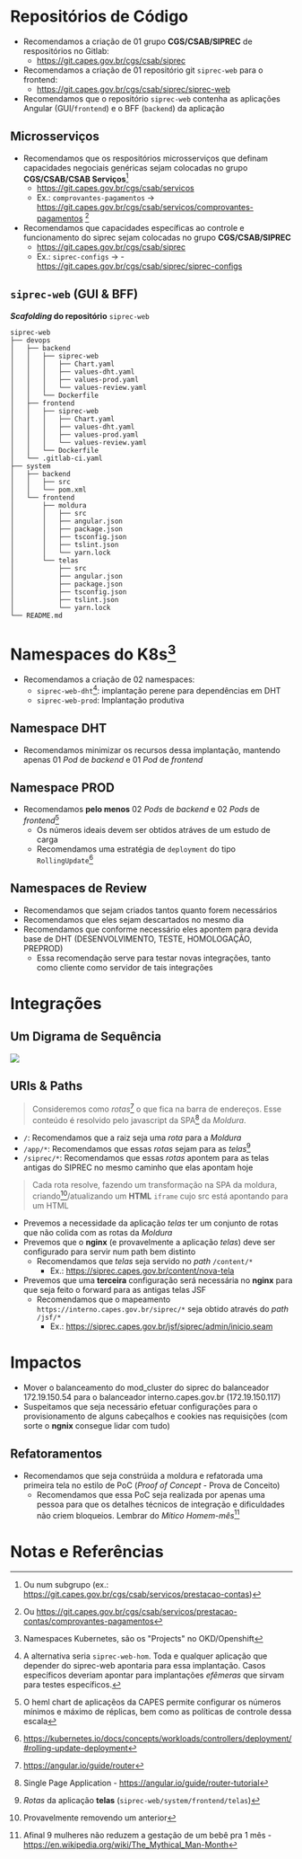 # Repositórios de Código

- Recomendamos a criação de 01 grupo **CGS/CSAB/SIPREC** de respositórios no Gitlab:
  - https://git.capes.gov.br/cgs/csab/siprec
- Recomendamos a criação de 01 repositório git `siprec-web` para o frontend:
  - https://git.capes.gov.br/cgs/csab/siprec/siprec-web
- Recomendamos que o repositório `siprec-web` contenha as aplicações Angular (GUI/`frontend`) e o BFF (`backend`) da aplicação

## Microsserviços

- Recomendamos que os respositórios microsserviços que definam capacidades negociais genéricas sejam colocadas no grupo **CGS/CSAB/CSAB Serviços**[^csab-servicos-ou-subgrupo-1]
  - https://git.capes.gov.br/cgs/csab/servicos
  - Ex.: `comprovantes-pagamentos` -> https://git.capes.gov.br/cgs/csab/servicos/comprovantes-pagamentos [^csab-servicos-ou-subgrupo-2]
- Recomendamos que capacidades específicas ao controle e funcionamento do siprec sejam colocadas no grupo **CGS/CSAB/SIPREC**
  - https://git.capes.gov.br/cgs/csab/siprec
  - Ex.: `siprec-configs` -> - https://git.capes.gov.br/cgs/csab/siprec/siprec-configs

## `siprec-web` (GUI & BFF)

**_Scafolding_ do repositório** `siprec-web`
```
siprec-web
├── devops
│   ├── backend
│   │   ├── siprec-web
│   │   │   ├── Chart.yaml
│   │   │   ├── values-dht.yaml
│   │   │   ├── values-prod.yaml
│   │   │   └── values-review.yaml
│   │   └── Dockerfile
│   ├── frontend
│   │   ├── siprec-web
│   │   │   ├── Chart.yaml
│   │   │   ├── values-dht.yaml
│   │   │   ├── values-prod.yaml
│   │   │   └── values-review.yaml
│   │   └── Dockerfile
│   └── .gitlab-ci.yaml
├── system
│   ├── backend
│   │   ├── src
│   │   └── pom.xml
│   └── frontend
│       ├── moldura
│       │   ├── src
│       │   ├── angular.json
│       │   ├── package.json
│       │   ├── tsconfig.json
│       │   ├── tslint.json
│       │   └── yarn.lock
│       └── telas
│           ├── src
│           ├── angular.json
│           ├── package.json
│           ├── tsconfig.json
│           ├── tslint.json
│           └── yarn.lock
└── README.md
```

# Namespaces do K8s[^k8s]

- Recomendamos a criação de 02 namespaces:
  - `siprec-web-dht`[^dht-ou-hom]: implantação perene para dependências em DHT
  - `siprec-web-prod`: Implantação produtiva

## Namespace DHT

- Recomendamos minimizar os recursos dessa implantação, mantendo apenas 01 _Pod_ de _backend_ e 01 _Pod_ de _frontend_

## Namespace PROD

- Recomendamos **pelo menos** 02 _Pods_ de _backend_ e 02 _Pods_ de _frontend_[^hpa]
  - Os números ideais devem ser obtidos atráves de um estudo de carga
  - Recomendamos uma estratégia de `deployment` do tipo `RollingUpdate`[^k8s-rolling-update]

## Namespaces de Review

- Recomendamos que sejam criados tantos quanto forem necessários
- Recomendamos que eles sejam descartados no mesmo dia
- Recomendamos que conforme necessário eles apontem para devida base de DHT (DESENVOLVIMENTO, TESTE, HOMOLOGAÇÃO, PREPROD)
  - Essa recomendação serve para testar novas integrações, tanto como cliente como servidor de tais integrações

# Integrações

## Um Digrama de Sequência

![](uploads/2c40aa148f3470209e1a45ec779f1a49/_UML-Sequence_._CAPES.CSAB_.NovaGuiSiprec.png)

## URIs & Paths

> Consideremos como _rotas_[^ng-route] o que fica na barra de endereços. Esse conteúdo é resolvido pelo javascript da SPA[^ng-spa] da _Moldura_.

- `/`: Recomendamos que a raiz seja uma _rota_ para a _Moldura_
- `/app/*`: Recomendamos que essas _rotas_ sejam para as _telas_[^rota-telas]
- `/siprec/*`: Recomendamos que essas _rotas_ apontem para as telas antigas do SIPREC no mesmo caminho que elas apontam hoje

> Cada rota resolve, fazendo um transformação na SPA da moldura, criando[^remover-iframe]/atualizando um **HTML** `iframe` cujo src está apontando para um HTML

- Prevemos a necessidade da aplicação _telas_ ter um conjunto de rotas que não colida com as rotas da _Moldura_
- Prevemos que o **nginx** (e provavelmente a aplicação _telas_) deve ser configurado para servir num path bem distinto
  - Recomendamos que _telas_ seja servido no _path_ `/content/*`
    - Ex.: https://siprec.capes.gov.br/content/nova-tela
- Prevemos que uma **terceira** configuração será necessária no **nginx** para que seja feito o forward para as antigas telas JSF
  - Recomendamos que o mapeamento `https://interno.capes.gov.br/siprec/*` seja obtido através do _path_ `/jsf/*`
    - Ex.: https://siprec.capes.gov.br/jsf/siprec/admin/inicio.seam

# Impactos

- Mover o balanceamento do mod_cluster do siprec do balanceador 172.19.150.54 para o balanceador interno.capes.gov.br (172.19.150.117)
- Suspeitamos que seja necessário efetuar configurações para o provisionamento de alguns cabeçalhos e cookies nas requisições (com sorte o **ngnix** consegue lidar com tudo)

## Refatoramentos

- Recomendamos que seja constrúida a moldura e refatorada uma primeira tela no estilo de PoC (_Proof of Concept_ - Prova de Conceito)
  - Recomendamos que essa PoC seja realizada por apenas uma pessoa para que os detalhes técnicos de integração e dificuldades não criem bloqueios. Lembrar do _Mítico Homem-mês_[^man-month-myth]

# Notas e Referências

[^k8s]: Namespaces Kubernetes, são os "Projects" no OKD/Openshift
[^dht-ou-hom]: A alternativa seria `siprec-web-hom`. Toda e qualquer aplicação que depender do siprec-web apontaria para essa implantação. Casos específicos deveriam apontar para implantações _efêmeras_ que sirvam para testes específicos.
[^csab-servicos-ou-subgrupo-1]: Ou num subgrupo (ex.: https://git.capes.gov.br/cgs/csab/servicos/prestacao-contas)
[^csab-servicos-ou-subgrupo-2]: Ou https://git.capes.gov.br/cgs/csab/servicos/prestacao-contas/comprovantes-pagamentos
[^man-month-myth]: Afinal 9 mulheres não reduzem a gestação de um bebê pra 1 mês - https://en.wikipedia.org/wiki/The_Mythical_Man-Month
[^ng-route]: https://angular.io/guide/router
[^rota-telas]: _Rotas_ da aplicação **telas** (`siprec-web/system/frontend/telas`)
[^remover-iframe]: Provavelmente removendo um anterior
[^ng-spa]: Single Page Application - https://angular.io/guide/router-tutorial
[^k8s-rolling-update]: https://kubernetes.io/docs/concepts/workloads/controllers/deployment/#rolling-update-deployment
[^hpa]: O heml chart de aplicaçẽos da CAPES permite configurar os números mínimos e máximo de réplicas, bem como as políticas de controle dessa escala
